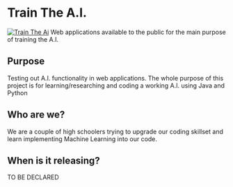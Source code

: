 # Train The A.I.
[![Train The Ai](http://donerightremodelingny.com/wp-content/uploads/2016/11/button-click-here.png)](http://traintheai.ml/)
Web applications available to the public for the main purpose of training the A.I.

## Purpose

Testing out A.I. functionality in web applications. The whole purpose of this project is for learning/researching and coding a working A.I. using Java and Python

## Who are we?

We are a couple of high schoolers trying to upgrade our coding skillset and learn implementing Machine Learning into our code.

## When is it releasing?

TO BE DECLARED
